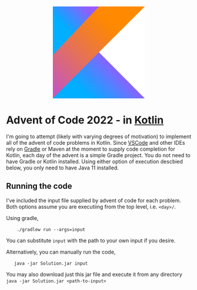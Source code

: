 <p align="center">
    <img src="./kotlin-1.svg" width="250" height="250">
</p>

# Advent of Code 2022 - in [Kotlin](https://kotlinlang.org/)

I'm going to attempt (likely with varying degrees of motivation) to implement all of the advent of code problems in Kotlin. Since [VSCode](https://code.visualstudio.com/) and other IDEs rely on [Gradle](https://gradle.org/) or Maven at the moment to supply code completion for Kotlin, each day of the advent is a simple Gradle project. You do not need to have Gradle or Kotlin installed. Using either option of execution descbied below, you only need to have Java 11 installed.

## Running the code

I've included the input file supplied by advent of code for each problem. Both options assume you are executiing from the top level, i.e. `<day>/`.


Using gradle,
```
    ./gradlew run --args=input
```
You can substitute `input` with the path to your own input if you desire.


Alternatively, you can manually run the code,
```
   java -jar Solution.jar input
```
You may also download just this jar file and execute it from any directory `java -jar Solution.jar <path-to-input>`

